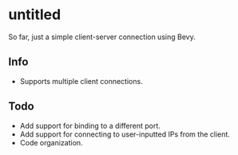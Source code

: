 # untitled
So far, just a simple client-server connection using Bevy.

## Info
- Supports multiple client connections.

## Todo
- Add support for binding to a different port.
- Add support for connecting to user-inputted IPs from the client.
- Code organization.
